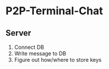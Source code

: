 # P2P-Terminal-Chat

## Server
1. Connect DB
2. Write message to DB
3. Figure out how/where to store keys
